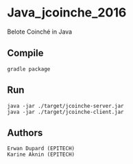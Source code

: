 # Java_jcoinche_2016
Belote Coinché in Java

## Compile
```
gradle package
```
## Run
```
java -jar ./target/jcoinche-server.jar
java -jar ./target/jcoinche-client.jar
```

## Authors
```
Erwan Dupard (EPITECH)
Karine Aknin (EPITECH)
```